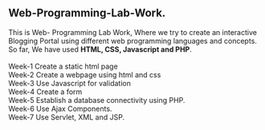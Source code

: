 <h2>Web-Programming-Lab-Work.</h2>

This is Web- Programming Lab Work, Where we try to create an interactive Blogging Portal using different web programming languages and concepts.<br>
So far, We have used <b>HTML, CSS, Javascript and PHP</b>.
<br><br>
Week-1  Create a static html page<br>
Week-2 Create a webpage using html and css<br>
Week-3 Use Javascript for validation <br>
Week-4 Create a form <br>
Week-5 Establish a database connectivity using PHP.<br>
Week-6 Use Ajax Components.<br>
Week-7 Use Servlet, XML and JSP.<br>
